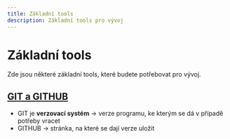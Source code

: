 ```yaml
---
title: Základní tools
description: Základní tools pro vývoj
---
```


# Základní tools

Zde jsou některé základní tools, které budete potřebovat pro vývoj.

## [GIT a GITHUB](./git)

- GIT je **verzovací systém** -> verze programu, ke kterým se dá v případě potřeby vracet
- GITHUB -> stránka, na které se dají verze uložit

